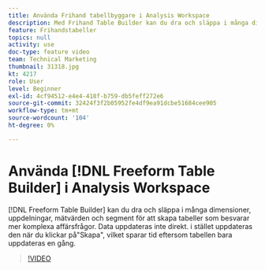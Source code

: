 ```yaml
---
title: Använda Frihand tabellbyggare i Analysis Workspace
description: Med Frihand Table Builder kan du dra och släppa i många dimensioner, uppdelningar, mätvärden och segment för att skapa tabeller som besvarar mer komplexa affärsfrågor. Data uppdateras inte direkt. i stället uppdateras den när du klickar på"Skapa", vilket sparar tid eftersom tabellen bara uppdateras en gång.
feature: Frihandstabeller
topics: null
activity: use
doc-type: feature video
team: Technical Marketing
thumbnail: 31318.jpg
kt: 4217
role: User
level: Beginner
exl-id: 4cf94512-e4e4-418f-b759-db5feff272e6
source-git-commit: 32424f3f2b05952fe4df9ea91dcbe51684cee905
workflow-type: tm+mt
source-wordcount: '104'
ht-degree: 0%

---
```


# Använda [!DNL Freeform Table Builder] i Analysis Workspace

[!DNL Freeform Table Builder] kan du dra och släppa i många dimensioner, uppdelningar, mätvärden och segment för att skapa tabeller som besvarar mer komplexa affärsfrågor. Data uppdateras inte direkt. i stället uppdateras den när du klickar på&quot;Skapa&quot;, vilket sparar tid eftersom tabellen bara uppdateras en gång.

>[!VIDEO](https://video.tv.adobe.com/v/31318/?quality=12)
